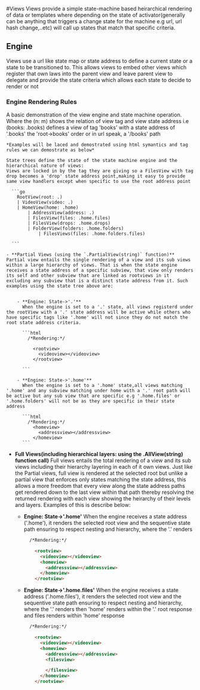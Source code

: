 #Views
 Views provide a simple state-machine based heirarchical rendering of data or templates where depending on the state of activator(generally can be anything that triggers a change state for the machine e.g url, url hash change,..etc) will call up states that match that specific criteria.

## Engine
 Views use a url like state map or state address to define a current state or a state to be transitioned to. This allows views to embed other views which register that own laws into the parent view and leave parent view to delegate and provide the state criteria which allows each state to decide to render or not

### Engine Rendering Rules
A basic demonstration of the view engine and state machine operation. Where the (n: m) shows the relation of view tag and view state address i.e (books: .books) defines a view of tag 'books' with a state address of '.books' the 'root->books' order or in url speak, a '/books' path

    *Examples will be laced and demostrated using html symantics and tag rules we can demostrate as below*

    State trees define the state of the state machine engine and the hierarchical nature of views:
    Views are locked in by the tag they are giving so a FilesView with tag drop becomes a 'drop' state address point,making it easy to provide same view handlers except when specific to use the root address point 

      ```go
        RootView(root: .)
        | VideoView(video: .)
        | HomeView(home: .home)
            | AddressView(address: .)
            | FilesView(files: .home.files)
            | FilesView(drops: .home.drops)
            | FolderView(folders: .home.folders)
                | FilesViews(files: .home.folders.files)

      ```

    - **Partial Views (using the `.PartialView(string)` function)**
    Partial view entails the single rendering of a view and its sub views within a large hierarchy of views. That is when the state engine receives a state address of a specific subview, that view only renders its self and other subview that are linked as rootviews in it excluding any subview that is a distinct state address from it. Such examples using the state tree above are:


        - **Engine: State->'.'**
          When the engine is set to a '.' state, all views registerd under the rootView with a '.' state address will be active while others who have specific tags like '.home' will not since they do not match the root state address criteria.

          ```html
            /*Rendering:*/

              <rootview>
                <videoview></videoview>
              </rootview>

          ```

        - **Engine: State->'.home'**
          When the engine is set to a '.home' state,all views matching '.home' and any subview matching under home with a '.' root path will be active but any sub view that are specific e.g '.home.files' or '.home.folders' will not be as they are specific in their state address

          ```html
            /*Rendering:*/
              <homeview>
                <addressview></addressview>
              </homeview>
          ```

   - **Full Views(including hierarchical layers: using the .AllView(string) function call)**
    Full views entails the total rendering of a view and its sub views including their hierarchy layering in each of it own views. Just like the Partial views, full view is rendered at the selected root but unlike a partial view that enforces only states matching the state address, this allows a more freedom that every view along the state address paths get rendered down to the last view within that path thereby resolving the returned rendering with each view showing the heirarchy of their levels and layers. Examples of this is describe below:

        - **Engine: State->'.home'**
          When the engine receives a state address ('.home'), it renders the selected root view and the sequentive state path ensuring to respect nesting and hierarchy, where the '.' renders

          ```html
            /*Rendering:*/

              <rootview>
                <videoview></videoview>
                <homeview>
                  <addressview></addressview>
                </homeview>
              </rootview>

          ```

        - **Engine: State->'.home.files'**
          When the engine receives a state address ('.home.files'), it renders the selected root view and the sequentive state path ensuring to respect nesting and hierarchy, where the '.' renders then 'home' renders within the '.' root response and files renders within 'home' response

          ```html
            /*Rendering:*/

              <rootview>
                <videoview></videoview>
                <homeview>
                  <addressview></addressview>
                  <filesview>

                  </filesview>
                </homeview>
              </rootview>

          ```
